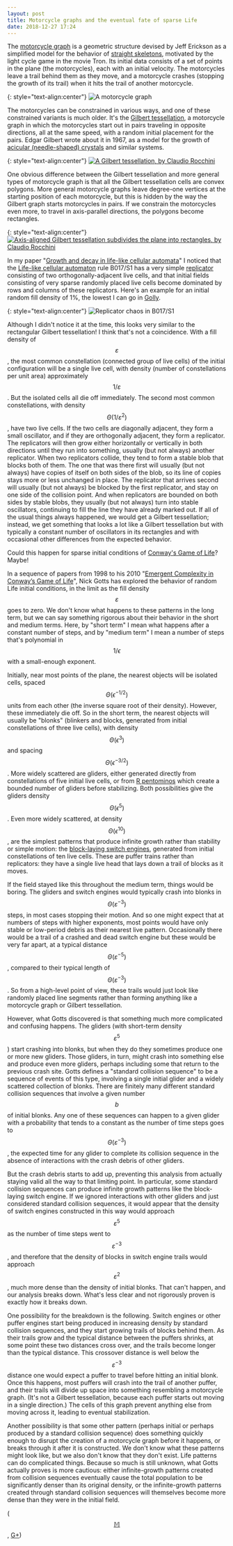```yaml
---
layout: post
title: Motorcycle graphs and the eventual fate of sparse Life
date: 2018-12-27 17:24
---
```

The [motorcycle graph](http://jeffe.cs.illinois.edu/open/cycles.html) is a geometric structure devised by Jeff Erickson as a simplified model for the behavior of [straight skeletons](https://en.wikipedia.org/wiki/Straight_skeleton), motivated by the light cycle game in the movie Tron. Its initial data consists of a set of points in the plane (the motorcycles), each with an initial velocity. The motorcycles leave a trail behind them as they move, and a motorcycle crashes (stopping the growth of its trail) when it hits the trail of another motorcycle.

{: style="text-align:center"}
![A motorcycle graph]({{site.baseurl}}/assets/2018/motorcycle-graph.svg)

The motorcycles can be constrained in various ways, and one of these constrained variants is much older. It's the [Gilbert tessellation](https://en.wikipedia.org/wiki/Gilbert_tessellation), a motorcycle graph in which the motorcycles start out in pairs traveling in opposite directions, all at the same speed, with a random initial placement for the pairs. Edgar Gilbert wrote about it in 1967, as a model for the growth of [acicular (needle-shaped) crystals](https://en.wikipedia.org/wiki/Acicular_(crystal_habit)) and similar systems.

{: style="text-align:center"}
[![A Gilbert tessellation, by Claudio Rocchini]({{site.baseurl}}/assets/2018/Gilbert-tessellation.svg)](https://commons.wikimedia.org/wiki/File:Gilbert_tessellation.svg)

One obvious difference between the Gilbert tessellation and more general types of motorcycle graph is that all the Gilbert tessellation cells are convex polygons. More general motorcycle graphs leave degree-one vertices at the starting position of each motorcycle, but this is hidden by the way the Gilbert graph starts motorcycles in pairs. If we constrain the motorcycles even more, to travel in axis-parallel directions, the polygons become rectangles.

{: style="text-align:center"}
[![Axis-aligned Gilbert tessellation subdivides the plane into rectangles, by Claudio Rocchini]({{site.baseurl}}/assets/2018/Gilbert-rectangles.svg)](https://commons.wikimedia.org/wiki/File:Gilbert_tessellation_axis.svg)

In my paper "[Growth and decay in life-like cellular automata](https://arxiv.org/abs/0911.2890)" I noticed that the [Life-like cellular automaton](https://en.wikipedia.org/wiki/Life-like_cellular_automaton) rule B017/S1 has a very simple [replicator](https://en.wikipedia.org/wiki/Replicator_(cellular_automaton)) consisting of two orthogonally-adjacent live cells, and that initial fields consisting of very sparse randomly placed live cells become dominated by rows and columns of these replicators. Here's an example for an initial random fill density of 1%, the lowest I can go in [Golly](http://golly.sourceforge.net/).

{: style="text-align:center"}
![Replicator chaos in B017/S1]({{site.baseurl}}/assets/2018/b017s1.png)

Although I didn't notice it at the time, this looks very similar to the rectangular Gilbert tessellation! I think that's not a coincidence. With a fill density of $$\varepsilon$$, the most common constellation (connected group of live cells) of the initial configuration will be a single live cell, with density (number of constellations per unit area) approximately $$1/\varepsilon$$ . But the isolated cells all die off immediately. The second most common constellations,  with density $$\Theta(1/\varepsilon^2)$$, have two live cells. If the two cells are diagonally adjacent, they form a small oscillator, and if they are orthogonally adjacent, they form a replicator. The replicators will then grow either horizontally or vertically in both directions until they run into something, usually (but not always) another replicator. When two replicators collide, they tend to form a stable blob that blocks both of them. The one that was there first will usually (but not always) have copies of itself on both sides of the blob, so its line of copies stays more or less unchanged in place. The replicator that arrives second will usually (but not always) be blocked by the first replicator, and stay on one side of the collision point. And when replicators are bounded on both sides by stable blobs, they usually (but not always) turn into stable oscillators, continuing to fill the line they have already marked out. If all of the usual things always happened, we would get a Gilbert tessellation; instead, we get something that looks a lot like a Gilbert tessellation but with typically a constant number of oscillators in its rectangles and with occasional other differences from the expected behavior.

Could this happen for sparse initial conditions of [Conway's Game of Life](https://en.wikipedia.org/wiki/Conway%27s_Game_of_Life)? Maybe!

In a sequence of papers from 1998 to his 2010 "[Emergent Complexity in Conway’s Game of Life](https://doi.org/10.1007/978-1-84996-217-9_20)", Nick Gotts has explored the behavior of random Life initial conditions, in the limit as the fill density $$\varepsilon$$ goes to zero. We don't know what happens to these patterns in the long term, but we can say something rigorous about their behavior in the short and medium terms. Here, by "short term" I mean what happens after a constant number of steps, and by "medium term" I mean a number of steps that's polynomial in $$1/\epsilon$$ with a small-enough exponent.

Initially, near most points of the plane, the nearest objects will be isolated cells, spaced $$\Theta(\epsilon^{-1/2})$$ units from each other (the inverse square root of their density). However, these immediately die off. So in the short term, the nearest objects will usually be "blonks" (blinkers and blocks, generated from initial constellations of three live cells), with density $$\Theta(\epsilon^3)$$ and spacing $$\Theta(\epsilon^{-3/2})$$. More widely scattered are gliders, either generated directly from constellations of five initial live cells, or from [R pentominos](http://www.conwaylife.com/wiki/R-pentomino) which create a bounded number of gliders before stabilizing. Both possibilities give the gliders density $$\Theta(\epsilon^5)$$. Even more widely scattered, at density $$\Theta(\epsilon^{10})$$, are the simplest patterns that produce infinite growth rather than stability or simple motion: the [block-laying switch engines](http://www.conwaylife.com/wiki/Block-laying_switch_engine), generated from initial constellations of ten live cells. These are puffer trains rather than replicators: they have a single live head that lays down a trail of blocks as it moves.

If the field stayed like this throughout the medium term, things would be boring. The gliders and switch engines would typically crash into blonks in $$\Theta(\varepsilon^{-3})$$ steps, in most cases stopping their motion. And so one might expect that at numbers of steps with higher exponents, most points would have only stable or low-period debris as their nearest live pattern. Occasionally there would be a trail of a crashed and dead switch engine but these would be very far apart, at a typical distance $$\Theta(\varepsilon^{-5})$$, compared to their typical length of $$\Theta(\varepsilon^{-3})$$. So from a high-level point of view, these trails would just look like randomly placed line segments rather than forming anything like a motorcycle graph or Gilbert tessellation.

However, what Gotts discovered is that something much more complicated and confusing happens. The gliders (with short-term density $$\varepsilon^5$$) start crashing into blonks, but when they do they sometimes produce one or more new gliders. Those gliders, in turn, might crash into something else and produce even more gliders, perhaps including some that return to the previous crash site. Gotts defines a "standard collision sequence" to be a sequence of events of this type, involving a single initial glider and a widely scattered collection of blonks. There are finitely many different standard collision sequences that involve a given number $$b$$ of initial blonks. Any one of these sequences can happen to a given glider with a probability that tends to a constant as the number of time steps goes to $$\Theta(\varepsilon^{-3})$$, the expected time for any glider to complete its collision sequence in the absence of interactions with the crash debris of other gliders.

But the crash debris starts to add up, preventing this analysis from actually staying valid all the way to that limiting point. In particular, some standard collision sequences can produce infinite growth patterns like the block-laying switch engine. If we ignored interactions with other gliders and just considered standard collision sequences, it would appear that the density of switch engines constructed in this way would approach $$\varepsilon^5$$ as the number of time steps went to $$\varepsilon^{-3}$$, and therefore that the density of blocks in switch engine trails would approach $$\varepsilon^2$$, much more dense than the density of initial blonks. That can't happen, and our analysis breaks down. What's less clear and not rigorously proven is exactly how it breaks down.

One possibility for the breakdown is the following. Switch engines or other puffer engines start being produced in increasing density by standard collision sequences, and they start growing trails of blocks behind them. As their trails grow and the typical distance between the puffers shrinks, at some point these two distances cross over, and the trails become longer than the typical distance. This crossover distance is well below the $$\varepsilon^{-3}$$ distance one would expect a puffer to travel before hitting an initial blonk. Once this happens, most puffers will crash into the trail of another puffer, and their trails will divide up space into something resembling a motorcycle graph. (It's not a Gilbert tessellation, because each puffer starts out moving in a single direction.) The cells of this graph prevent anything else from moving across it, leading to eventual stabilization.

Another possibility is that some other pattern (perhaps initial or perhaps produced by a standard collision sequence) does something quickly enough to disrupt the creation of a motorcycle graph before it happens, or breaks through it after it is constructed. We don't know what these patterns might look like, but we also don't know that they don't exist. Life patterns can do complicated things. Because so much is still unknown, what Gotts actually proves is more cautious: either infinite-growth patterns created from collision sequences eventually cause the total population to be significantly denser than its original density, or the infinite-growth patterns created through standard collision sequences will themselves become more dense than they were in the initial field.

([$$\mathbb{M}$$](https://mathstodon.xyz/@11011110/101316148318254282), [G+](https://plus.google.com/100003628603413742554/posts/ehARHPdEkde))